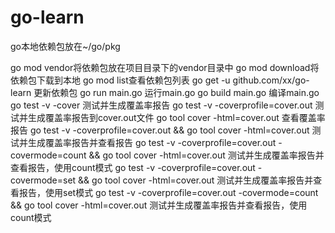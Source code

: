 # go-learn

go本地依赖包放在~/go/pkg

go mod vendor将依赖包放在项目目录下的vendor目录中
go mod download将依赖包下载到本地
go mod list查看依赖包列表
go get -u github.com/xx/go-learn    更新依赖包
go run main.go   运行main.go
go build main.go    编译main.go
go test -v -cover    测试并生成覆盖率报告
go test -v -coverprofile=cover.out  测试并生成覆盖率报告到cover.out文件
go tool cover -html=cover.out    查看覆盖率报告
go test -v -coverprofile=cover.out && go tool cover -html=cover.out 测试并生成覆盖率报告并查看报告
go test -v -coverprofile=cover.out -covermode=count && go tool cover -html=cover.out    测试并生成覆盖率报告并查看报告，使用count模式
go test -v -coverprofile=cover.out -covermode=set && go tool cover -html=cover.out   测试并生成覆盖率报告并查看报告，使用set模式
go test -v -coverprofile=cover.out -covermode=count && go tool cover -html=cover.out    测试并生成覆盖率报告并查看报告，使用count模式

